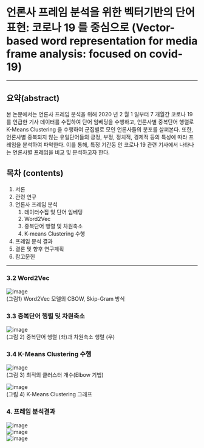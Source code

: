 # 언론사 프레임 분석을 위한 벡터기반의 단어 표현: 코로나 19 를 중심으로 (Vector-based word representation for media frame analysis: focused on covid-19)
---
## 요약(abstract)
 본 논문에서는 언론사 프레임 분석을 위해 2020 년 2 월 1 일부터 7 개월간 코로나 19 를 언급한
기사 데이터를 수집하여 단어 임베딩을 수행하고, 언론사별 중복단어 행렬로 K-Means Clustering 을
수행하여 군집별로 모인 언론사들의 분포를 살펴본다. 또한, 언론사별 중복되지 않는 유일단어들의
긍정, 부정, 정치적, 경제적 등의 특성에 따라 프레임을 분석하여 파악한다. 이를 통해, 특정 기간동
안 코로나 19 관련 기사에서 나타나는 언론사별 프레임을 비교 및 분석하고자 한다.


## 목차 (contents)
1. 서론
2. 관련 연구
3. 언론사 프레임 분석
   1. 데이터수집 및 단어 임베딩
   2. Word2Vec
   3. 중복단어 행렬 및 차원축소
   4. K-means Clustering 수행
4. 프레임 분석 결과
5. 결론 및 향후 연구계획
6. 참고문헌

---

### 3.2 Word2Vec
![image](https://user-images.githubusercontent.com/57992071/110603615-8afac800-81ca-11eb-96df-03e0fdc10ef3.png)   
(그림1) Word2Vec 모델의 CBOW, Skip-Gram 방식

### 3.3 중복단어 행렬 및 차원축소
![image](https://user-images.githubusercontent.com/57992071/110603756-b382c200-81ca-11eb-992e-206ce4b6b53f.png)   
(그림 2) 중복단어 행렬 (좌)과 차원축소 행렬 (우)

### 3.4 K-Means Clustering 수행
![image](https://user-images.githubusercontent.com/57992071/110603818-c39aa180-81ca-11eb-93c2-c9f97c3ea923.png)   
(그림 3) 최적의 클러스터 개수(Elbow 기법)

![image](https://user-images.githubusercontent.com/57992071/110603870-ce553680-81ca-11eb-82f0-ecdbae431656.png)   
(그림 4) K-Means Clustering 그래프

### 4. 프레임 분석결과
![image](https://user-images.githubusercontent.com/57992071/110603967-eb8a0500-81ca-11eb-9cde-e085185a3db0.png)   
![image](https://user-images.githubusercontent.com/57992071/110604011-f5ac0380-81ca-11eb-9f05-65601d562772.png)   
![image](https://user-images.githubusercontent.com/57992071/110604028-fba1e480-81ca-11eb-8b45-212562537b2b.png)



